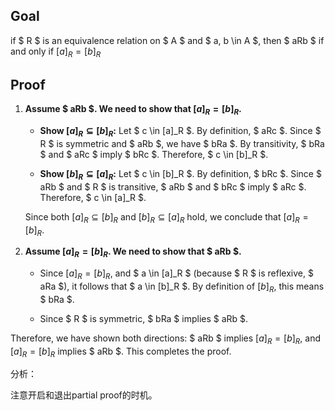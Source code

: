 ## Goal

if $ R $ is an equivalence relation on $ A $ and $ a, b \in A $, then $ aRb $ if and only if $[a]_R = [b]_R$

## Proof

1. **Assume $ aRb $. We need to show that $[a]_R = [b]_R$.**

   - **Show $[a]_R \subseteq [b]_R$:**
     Let $ c \in [a]_R $. By definition, $ aRc $. Since $ R $ is symmetric and $ aRb $, we have $ bRa $. By transitivity, $ bRa $ and $ aRc $ imply $ bRc $. Therefore, $ c \in [b]_R $.

   - **Show $[b]_R \subseteq [a]_R$:**
     Let $ c \in [b]_R $. By definition, $ bRc $. Since $ aRb $ and $ R $ is transitive, $ aRb $ and $ bRc $ imply $ aRc $. Therefore, $ c \in [a]_R $.

   Since both $[a]_R \subseteq [b]_R$ and $[b]_R \subseteq [a]_R$ hold, we conclude that $[a]_R = [b]_R$.

2. **Assume $[a]_R = [b]_R$. We need to show that $ aRb $.**

   - Since $[a]_R = [b]_R$, and $ a \in [a]_R $ (because $ R $ is reflexive, $ aRa $), it follows that $ a \in [b]_R $. By definition of $[b]_R$, this means $ bRa $.

   - Since $ R $ is symmetric, $ bRa $ implies $ aRb $.

Therefore, we have shown both directions: $ aRb $ implies $[a]_R = [b]_R$, and $[a]_R = [b]_R$ implies $ aRb $. This completes the proof.

分析：

注意开启和退出partial proof的时机。